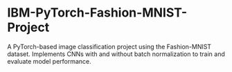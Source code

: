 # IBM-PyTorch-Fashion-MNIST-Project
A PyTorch-based image classification project using the Fashion-MNIST dataset. Implements CNNs with and without batch normalization to train and evaluate model performance.

